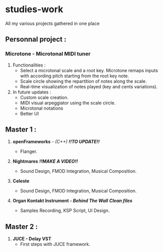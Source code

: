 # studies-work
All my various projects gathered in one place

## Personnal project :
### Microtone - Microtonal MIDI tuner
1. Functionalities :
    - Select a microtonal scale and a root key. Microtone remaps inputs with according pitch starting from the root key note.
    - Scale circle showing the repartition of notes along the scale.
    - Real-time visualization of notes played (key and cents variations).
2. In future updates :
    - Custom scale creation.
    - MIDI visual arpeggiator using the scale circle.
    - Microtonal notations
    - Better UI 

## Master 1 : 

1. **openFrameworks** - _(C++)_ 
***!!TO UPDATE!!***
    - Flanger.

1. **Nightmares**
***!!MAKE A VIDEO!!***
    - Sound Design, FMOD Integration, Musical Composition.

4. **Celeste**
    - Sound Design, FMOD Integration, Musical Composition.

5. **Organ Kontakt Instrument - _Behind The Wall_**
***Clean files***
    - Samples Recording, KSP Script, UI Design.

## Master 2 :

1. **JUCE - Delay VST**
    - First steps with JUCE framework.



